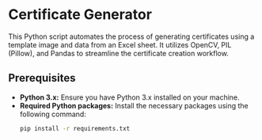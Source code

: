 # Certificate Generator

This Python script automates the process of generating certificates using a template image and data from an Excel sheet. It utilizes OpenCV, PIL (Pillow), and Pandas to streamline the certificate creation workflow.

## Prerequisites

- **Python 3.x:** Ensure you have Python 3.x installed on your machine.
- **Required Python packages:** Install the necessary packages using the following command:
  ```bash
  pip install -r requirements.txt
